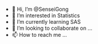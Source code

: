 - 👋 Hi, I’m @SenseiGong
- 👀 I’m interested in Statistics
- 🌱 I’m currently learning SAS
- 💞️ I’m looking to collaborate on ...
- 📫 How to reach me ...

<!---
SenseiGong/SenseiGong is a ✨ special ✨ repository because its `README.md` (this file) appears on your GitHub profile.
You can click the Preview link to take a look at your changes.
--->
